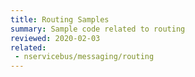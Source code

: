 ```yaml
---
title: Routing Samples
summary: Sample code related to routing
reviewed: 2020-02-03
related:
 - nservicebus/messaging/routing
---
```

